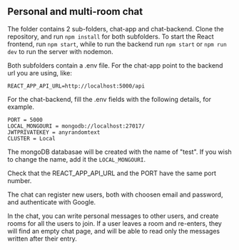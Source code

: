 ## Personal and multi-room chat

The folder contains 2 sub-folders, chat-app and chat-backend.
Clone the repository, and run `npm install` for both subfolders.
To start the React frontend, run `npm start`, while to run the backend run `npm start` or `npm run dev` to run the server with nodemon.

Both subfolders contain a .env file. For the chat-app point to the backend url you are using, like:

`REACT_APP_API_URL=http://localhost:5000/api`<br>

For the chat-backend, fill the .env fields with the following details, for example.

`PORT = 5000`<br>
`LOCAL_MONGOURI = mongodb://localhost:27017/ `<br>
`JWTPRIVATEKEY = anyrandomtext`<br>
`CLUSTER = Local`<br>

The mongoDB databasae will be created with the name of "test". If you wish to change the name, add it the `LOCAL_MONGOURI`.

Check that the REACT_APP_API_URL and the PORT have the same port number.

The chat can register new users, both with choosen email and password, and authenticate with Google.

In the chat, you can write personal messages to other users, and create rooms for all the users to join. If a user leaves a room and re-enters, they will find an empty chat page, and will be able to read only the messages written after their entry.
